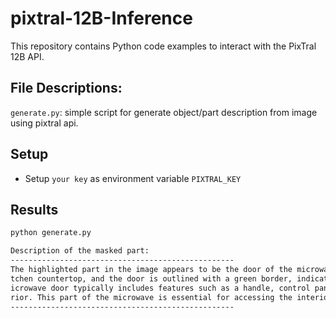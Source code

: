 # pixtral-12B-Inference
This repository contains Python code examples to interact with the PixTral 12B API.

## File Descriptions:
`generate.py`: simple script for generate object/part description from image using pixtral api.

## Setup
- Setup `your key` as environment variable `PIXTRAL_KEY`

## Results
```bash
python generate.py

Description of the masked part:
--------------------------------------------------
The highlighted part in the image appears to be the door of the microwave oven. The microwave is situated on a ki
tchen countertop, and the door is outlined with a green border, indicating that it is the area of interest. The m
icrowave door typically includes features such as a handle, control panel, and possibly a window to view the inte
rior. This part of the microwave is essential for accessing the interior to place or remove food items.
--------------------------------------------------
```

